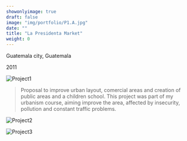 ```yaml
---
showonlyimage: true
draft: false
image: "img/portfolio/P1.A.jpg"
date: ""
title: "La Presidenta Market"
weight: 0
---
```


Guatemala city, Guatemala

2011
<!--more-->

   ![Project1][1]

> Proposal to improve urban layout, comercial areas and creation of public areas and a children school. This project was part of my urbanism course, aiming improve the area, affected by insecurity, pollution and constant traffic problems.

   ![Project2][2]

   ![Project3][3]

[1]: /img/portfolio/P1.A.jpg
[2]: /img/portfolio/P1.B.jpg
[3]: /img/portfolio/P1.C.jpg
